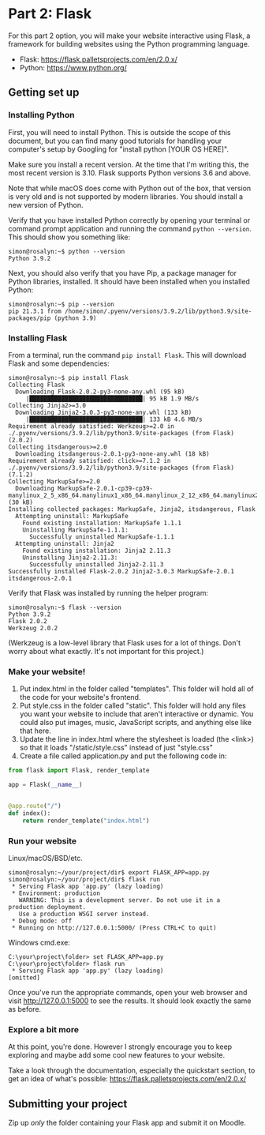 # Part 2: Flask

For this part 2 option, you will make your website interactive using Flask, a
framework for building websites using the Python programming language.
 * Flask: https://flask.palletsprojects.com/en/2.0.x/
 * Python: https://www.python.org/

## Getting set up

### Installing Python

First, you will need to install Python. This is outside the scope of this
document, but you can find many good tutorials for handling your computer's
setup by Googling for "install python [YOUR OS HERE]".

Make sure you install a recent version. At the time that I'm writing this, the
most recent version is 3.10. Flask supports Python versions 3.6 and above.

Note that while macOS does come with Python out of the box, that version is
very old and is not supported by modern libraries. You should install a new
version of Python.

Verify that you have installed Python correctly by opening your terminal or
command prompt application and running the command `python --version`. This
should show you something like:
```
simon@rosalyn:~$ python --version
Python 3.9.2
```

Next, you should also verify that you have Pip, a package manager for Python
libraries, installed. It should have been installed when you installed Python:
```
simon@rosalyn:~$ pip --version
pip 21.3.1 from /home/simon/.pyenv/versions/3.9.2/lib/python3.9/site-packages/pip (python 3.9)
```

### Installing Flask
From a terminal, run the command `pip install Flask`. This will download Flask
and some dependencies:
```
simon@rosalyn:~$ pip install Flask
Collecting Flask
  Downloading Flask-2.0.2-py3-none-any.whl (95 kB)
     |████████████████████████████████| 95 kB 1.9 MB/s             
Collecting Jinja2>=3.0
  Downloading Jinja2-3.0.3-py3-none-any.whl (133 kB)
     |████████████████████████████████| 133 kB 4.6 MB/s            
Requirement already satisfied: Werkzeug>=2.0 in ./.pyenv/versions/3.9.2/lib/python3.9/site-packages (from Flask) (2.0.2)
Collecting itsdangerous>=2.0
  Downloading itsdangerous-2.0.1-py3-none-any.whl (18 kB)
Requirement already satisfied: click>=7.1.2 in ./.pyenv/versions/3.9.2/lib/python3.9/site-packages (from Flask) (7.1.2)
Collecting MarkupSafe>=2.0
  Downloading MarkupSafe-2.0.1-cp39-cp39-manylinux_2_5_x86_64.manylinux1_x86_64.manylinux_2_12_x86_64.manylinux2010_x86_64.whl (30 kB)
Installing collected packages: MarkupSafe, Jinja2, itsdangerous, Flask
  Attempting uninstall: MarkupSafe
    Found existing installation: MarkupSafe 1.1.1
    Uninstalling MarkupSafe-1.1.1:
      Successfully uninstalled MarkupSafe-1.1.1
  Attempting uninstall: Jinja2
    Found existing installation: Jinja2 2.11.3
    Uninstalling Jinja2-2.11.3:
      Successfully uninstalled Jinja2-2.11.3
Successfully installed Flask-2.0.2 Jinja2-3.0.3 MarkupSafe-2.0.1 itsdangerous-2.0.1
```

Verify that Flask was installed by running the helper program:
```
simon@rosalyn:~$ flask --version
Python 3.9.2
Flask 2.0.2
Werkzeug 2.0.2
```

(Werkzeug is a low-level library that Flask uses for a lot of things. Don't
worry about what exactly. It's not important for this project.)

### Make your website!
 1. Put index.html in the folder called "templates". This folder will hold all
    of the code for your website's frontend.
 3. Put style.css in the folder called "static". This folder will hold any files 
    you want your website to include that aren't interactive or dynamic. You
    could also put images, music, JavaScript scripts, and anything else like
    that here.
 3. Update the line in index.html where the stylesheet is loaded (the \<link\>) so
    that it loads "/static/style.css" instead of just "style.css"
 4. Create a file called application.py and put the following code in:

```python
from flask import Flask, render_template

app = Flask(__name__)


@app.route("/")
def index():
    return render_template("index.html")
```

### Run your website
Linux/macOS/BSD/etc.
```
simon@rosalyn:~/your/project/dir$ export FLASK_APP=app.py
simon@rosalyn:~/your/project/dir$ flask run
 * Serving Flask app 'app.py' (lazy loading)
 * Environment: production
   WARNING: This is a development server. Do not use it in a production deployment.
   Use a production WSGI server instead.
 * Debug mode: off
 * Running on http://127.0.0.1:5000/ (Press CTRL+C to quit)
```

Windows cmd.exe:
```
C:\your\project\folder> set FLASK_APP=app.py
C:\your\project\folder> flask run
 * Serving Flask app 'app.py' (lazy loading)
[omitted]
```

Once you've run the appropriate commands, open your web browser and visit
http://127.0.0.1:5000 to see the results. It should look exactly the same as
before.

### Explore a bit more
At this point, you're done. However I strongly encourage you to keep exploring
and maybe add some cool new features to your website.

Take a look through the documentation, especially the quickstart section, to get
an idea of what's possible: https://flask.palletsprojects.com/en/2.0.x/

## Submitting your project
Zip up _only_ the folder containing your Flask app and submit it on Moodle.
